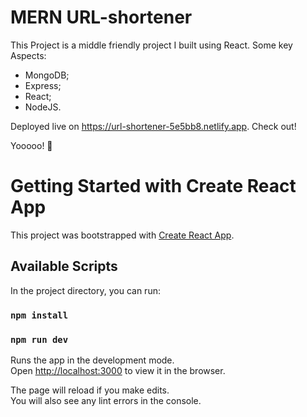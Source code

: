 # MERN URL-shortener

This Project is a middle friendly project I built using React. Some key Aspects:

- MongoDB;
- Express;
- React;
- NodeJS.

Deployed live on https://url-shortener-5e5bb8.netlify.app. Check out!

Yooooo! 🚀



# Getting Started with Create React App

This project was bootstrapped with [Create React App](https://github.com/facebook/create-react-app).

## Available Scripts

In the project directory, you can run:

### `npm install`
### `npm run dev`

Runs the app in the development mode.\
Open [http://localhost:3000](http://localhost:3000) to view it in the browser.

The page will reload if you make edits.\
You will also see any lint errors in the console.
